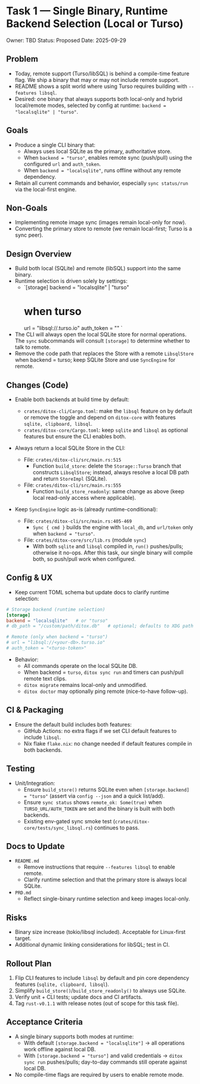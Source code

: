 Task 1 — Single Binary, Runtime Backend Selection (Local or Turso)
=================================================================

Owner: TBD
Status: Proposed
Date: 2025-09-29

Problem
-------
- Today, remote support (Turso/libSQL) is behind a compile-time feature flag. We ship a binary that may or may not include remote support.
- README shows a split world where using Turso requires building with `--features libsql`.
- Desired: one binary that always supports both local-only and hybrid local/remote modes, selected by config at runtime: `backend = "localsqlite" | "turso"`.

Goals
-----
- Produce a single CLI binary that:
  - Always uses local SQLite as the primary, authoritative store.
  - When `backend = "turso"`, enables remote sync (push/pull) using the configured `url` and `auth_token`.
  - When `backend = "localsqlite"`, runs offline without any remote dependency.
- Retain all current commands and behavior, especially `sync status/run` via the local-first engine.

Non-Goals
---------
- Implementing remote image sync (images remain local-only for now).
- Converting the primary store to remote (we remain local-first; Turso is a sync peer).

Design Overview
---------------
- Build both local (SQLite) and remote (libSQL) support into the same binary.
- Runtime selection is driven solely by settings:
  - `[storage]
    backend = "localsqlite" | "turso"
    # when turso
    url = "libsql://<db>.turso.io"
    auth_token = "<token>"
    `
- The CLI will always open the local SQLite store for normal operations. The `sync` subcommands will consult `[storage]` to determine whether to talk to remote.
- Remove the code path that replaces the Store with a remote `LibsqlStore` when backend = turso; keep SQLite Store and use `SyncEngine` for remote.

Changes (Code)
--------------
- Enable both backends at build time by default:
  - `crates/ditox-cli/Cargo.toml`: make the `libsql` feature on by default or remove the toggle and depend on `ditox-core` with features `sqlite, clipboard, libsql`.
  - `crates/ditox-core/Cargo.toml`: keep `sqlite` and `libsql` as optional features but ensure the CLI enables both.

- Always return a local SQLite Store in the CLI:
  - File: `crates/ditox-cli/src/main.rs:515`
    - Function `build_store`: delete the `Storage::Turso` branch that constructs `LibsqlStore`; instead, always resolve a local DB path and return `StoreImpl` (SQLite).
  - File: `crates/ditox-cli/src/main.rs:555`
    - Function `build_store_readonly`: same change as above (keep local read-only access where applicable).

- Keep `SyncEngine` logic as-is (already runtime-conditional):
  - File: `crates/ditox-cli/src/main.rs:405-469`
    - `Sync { cmd }` builds the engine with `local_db`, and `url/token` only when `backend = "turso"`.
  - File: `crates/ditox-core/src/lib.rs` (module `sync`)
    - With both `sqlite` and `libsql` compiled in, `run()` pushes/pulls; otherwise it no-ops. After this task, our single binary will compile both, so push/pull work when configured.

Config & UX
-----------
- Keep current TOML schema but update docs to clarify runtime selection:

```toml
# Storage backend (runtime selection)
[storage]
backend = "localsqlite"   # or "turso"
# db_path = "/custom/path/ditox.db"   # optional; defaults to XDG path when omitted

# Remote (only when backend = "turso")
# url = "libsql://<your-db>.turso.io"
# auth_token = "<turso-token>"
```

- Behavior:
  - All commands operate on the local SQLite DB.
  - When backend = `turso`, `ditox sync run` and timers can push/pull remote text clips.
  - `ditox migrate` remains local-only and unmodified.
  - `ditox doctor` may optionally ping remote (nice-to-have follow-up).

CI & Packaging
--------------
- Ensure the default build includes both features:
  - GitHub Actions: no extra flags if we set CLI default features to include `libsql`.
  - Nix flake `flake.nix`: no change needed if default features compile in both backends.

Testing
-------
- Unit/Integration:
  - Ensure `build_store()` returns SQLite even when `[storage.backend] = "turso"` (assert via `config --json` and a quick list/add).
  - Ensure `sync status` shows `remote_ok: Some(true)` when `TURSO_URL/AUTH_TOKEN` are set and the binary is built with both backends.
  - Existing env-gated sync smoke test (`crates/ditox-core/tests/sync_libsql.rs`) continues to pass.

Docs to Update
--------------
- `README.md`
  - Remove instructions that require `--features libsql` to enable remote.
  - Clarify runtime selection and that the primary store is always local SQLite.
- `PRD.md`
  - Reflect single-binary runtime selection and keep images local-only.

Risks
-----
- Binary size increase (tokio/libsql included). Acceptable for Linux-first target.
- Additional dynamic linking considerations for libSQL; test in CI.

Rollout Plan
------------
1) Flip CLI features to include `libsql` by default and pin core dependency features (`sqlite, clipboard, libsql`).
2) Simplify `build_store()`/`build_store_readonly()` to always use SQLite.
3) Verify unit + CLI tests; update docs and CI artifacts.
4) Tag `rust-v0.1.1` with release notes (out of scope for this task file).

Acceptance Criteria
-------------------
- A single binary supports both modes at runtime:
  - With default `[storage.backend = "localsqlite"]` → all operations work offline against local DB.
  - With `[storage.backend = "turso"]` and valid credentials → `ditox sync run` pushes/pulls; day-to-day commands still operate against local DB.
- No compile-time flags are required by users to enable remote mode.

